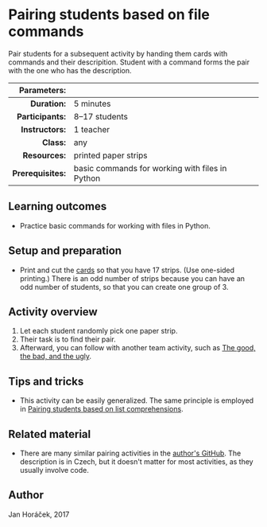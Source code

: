 # Pairing students based on file commands

Pair students for a subsequent activity by handing them cards with commands and their descripition. Student with a command forms the pair with the one who has the description.

| Parameters:        |               |
| -----------------: | :------------ |
| **Duration:**      | 5 minutes     |
| **Participants:**  | 8–17 students |
| **Instructors:**   | 1 teacher     |
| **Class:**         | any           |
| **Resources:**     | printed paper strips |
| **Prerequisites:** | basic commands for working with files in Python |

## Learning outcomes

* Practice basic commands for working with files in Python.

## Setup and preparation

* Print and cut the [cards](cards.pdf) so that you have 17 strips. (Use one-sided printing.) There is an odd number of strips because you can have an odd number of students, so that you can create one group of 3.

## Activity overview

1. Let each student randomly pick one paper strip.
2. Their task is to find their pair.
3. Afterward, you can follow with another team activity, such as [The good, the bad, and the ugly](activities/good-bad-ugly/README.md).

## Tips and tricks

* This activity can be easily generalized. The same principle is employed in [Pairing students based on list comprehensions](activities/pairing-list-comprehensions-python/README.md).

## Related material

* There are many similar pairing activities in the [author's GitHub](https://github.com/horacekj/ib111-deleni). The description is in Czech, but it doesn't matter for most activities, as they usually involve code.

## Author

Jan Horáček, 2017